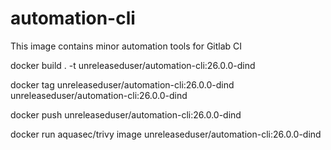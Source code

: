 # automation-cli

This image contains minor automation tools for Gitlab CI

docker build . -t unreleaseduser/automation-cli:26.0.0-dind 

docker tag unreleaseduser/automation-cli:26.0.0-dind unreleaseduser/automation-cli:26.0.0-dind

docker push unreleaseduser/automation-cli:26.0.0-dind

docker run aquasec/trivy image unreleaseduser/automation-cli:26.0.0-dind